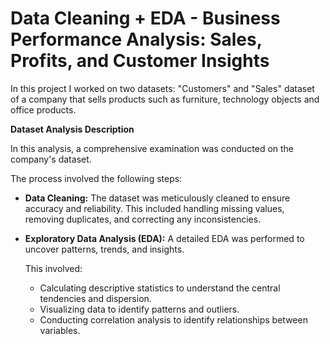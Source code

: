 # Data Cleaning + EDA - Business Performance Analysis: Sales, Profits, and Customer Insights

In this project I worked on two datasets: "Customers" and "Sales" dataset of a company that sells products such as furniture, technology objects and office products.

**Dataset Analysis Description**

In this analysis, a comprehensive examination was conducted on the company's dataset. 

The process involved the following steps:

- **Data Cleaning:** The dataset was meticulously cleaned to ensure accuracy and reliability. This included handling missing values, removing duplicates, and correcting any inconsistencies.
- **Exploratory Data Analysis (EDA):** A detailed EDA was performed to uncover patterns, trends, and insights. 
    
    This involved:

    - Calculating descriptive statistics to understand the central tendencies and dispersion.
    - Visualizing data to identify patterns and outliers.
    - Conducting correlation analysis to identify relationships between variables.
